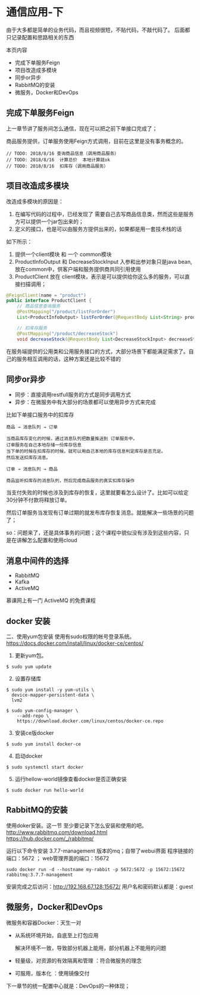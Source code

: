 # 通信应用-下

由于大多都是简单的业务代码，而且视频很短，不贴代码，不敲代码了。 后面都只记录配置和思路相关的东西

本页内容
* 完成下单服务Feign
* 项目改造成多模块
* 同步or异步
* RabbitMQ的安装
* 微服务，Docker和DevOps

## 完成下单服务Feign

上一章节讲了服务间怎么通信，现在可以把之前下单接口完成了；

商品服务提供，订单服务使用Feign方式调用，目前在这里是没有事务概念的。

```
// TODO: 2018/8/16 查询商品信息（调用商品服务）
// TODO: 2018/8/16  计算总价  本地计算就ok
// TODO: 2018/8/16  扣库存（调用商品服务）
```

## 项目改造成多模块

改造成多模块的原因是：

1. 在编写代码的过程中，已经发现了 需要自己去写商品信息类，然而这些是服务方可以提供一个jar包出来的；
2. 定义的接口，也是可以由服务方提供出来的，如果都是用一套技术栈的话

如下所示：

1. 提供一个client模块 和 一个 common模块
2. ProductInfoOutput 和 DecreaseStockInput 入参和出参对象只是java bean,放在common中，供客户端和服务提供商共同引用使用
3. ProductClient 放在 client模块，表示是可以提供给你这么多的服务，可以直接扫描调用；

```java
@FeignClient(name = "product")
public interface ProductClient {
    // 商品信息查询服务
    @PostMapping("/product/listForOrder")
    List<ProductInfoOutput> listForOrder(@RequestBody List<String> productIdList);

    // 扣库存服务
    @PostMapping("/product/decreaseStock")
    void decreaseStock(@RequestBody List<DecreaseStockInput> decreaseStockInputList);

```

在服务端提供的公用类和公用服务接口的方式，大部分场景下都能满足需求了。自己的服务相互调用的话，这种方案还是比较不错的

## 同步or异步

* 同步：直接调用restfull服务的方式是同步调用方式
* 异步：在微服务中有大部分的场景都可以使用异步方式来完成

比如下单接口服务中的扣库存

```
商品 → 消息队列 → 订单

当商品库存变化的时候，通过消息队列把数量推送到 订单服务中，
订单服务在自己本地存储一份库存信息
当下单的时候在扣库存的时候，就可以用自己本地的库存信息判定库存是否充足。
然后发送扣库存消息。

订单 → 消息队列 → 商品

商品监听扣库存的消息队列，然后完成商品服务的真实扣库存操作
```

当支付失败的时候也涉及到库存的恢复，这里就要看怎么设计了。比如可以给定30分钟不付款将释放订单。

然后订单服务当发现有订单过期的就发布库存恢复消息。就能解决一些场景的问题了；

so：问题来了，还是具体事务的问题；这个课程中貌似没有涉及到这些内容，只是在讲解怎么配置和使用cloud


## 消息中间件的选择

* RabbitMQ
* Kafka
* ActiveMQ

慕课网上有一门 ActiveMQ 的免费课程

## docker 安装
二、使用yum包安装
使用有sudo权限的帐号登录系统。
https://docs.docker.com/install/linux/docker-ce/centos/

1. 更新yum包。
  ```
  $ sudo yum update
  ```
2. 设置存储库

  ```
  $ sudo yum install -y yum-utils \
    device-mapper-persistent-data \
    lvm2

  $ sudo yum-config-manager \
      --add-repo \
      https://download.docker.com/linux/centos/docker-ce.repo
  ```

3. 安装ce版docker

  ```
  $ sudo yum install docker-ce
  ```
4. 启动docker

  ```
  $ sudo systemctl start docker
  ```
5. 运行hellow-world镜像查看docker是否正确安装

  ```
  $ sudo docker run hello-world
  ```

## RabbitMQ的安装
使用doker安装。这一节 至少要记录下怎么安装和使用的吧。
http://www.rabbitmq.com/download.html
https://hub.docker.com/_/rabbitmq/

运行以下命令安装 3.7.7-management 版本的mq；自带了webui界面
程序链接的端口：5672  ； web管理界面的端口：15672
```
sudo docker run -d --hostname my-rabbit -p 5672:5672 -p 15672:15672 rabbitmq:3.7.7-management
```

安装完成之后访问：http://192.168.67.128:15672/
用户名和密码默认都是：guest

## 微服务，Docker和DevOps
微服务和容器Docker：天生一对

* 从系统环境开始，自底至上打包应用

  解决环境不一致，导致部分机器上能用，部分机器上不能用的问题
* 轻量级，对资源的有效隔离和管理 ：符合微服务的理念
* 可服用，版本化 ：使用镜像交付

下一章节的统一配置中心就是：DevOps的一种体现；
